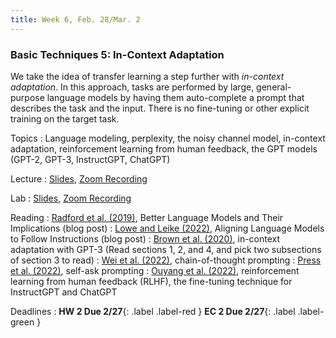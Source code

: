 ```yaml
---
title: Week 6, Feb. 28/Mar. 2
---
```


### Basic Techniques 5: In-Context Adaptation

We take the idea of transfer learning a step further with _in-context adaptation_. In this approach, tasks are performed
by large, general-purpose language models by having them auto-complete a prompt that describes the task and the input.
There is no fine-tuning or other explicit training on the target task.

Topics
: Language modeling, perplexity, the noisy channel model, in-context adaptation, reinforcement learning from human 
feedback, the GPT models (GPT-2, GPT-3, 
InstructGPT, ChatGPT)

Lecture
: [Slides](https://drive.google.com/file/d/1KNJvUnZGiSrCEFAw4bPOaDTziv6jf2_K/view?usp=share_link),
[Zoom Recording](https://nyu.zoom.us/rec/share/m5Vd5HVifEhOSjjpvpL15OScctCxq9pd9kmbluUfl-FW-VN9c6OXYqA2IPJC2hYU.NIj0FGE-gt75xKHt)

Lab
: [Slides](https://drive.google.com/file/d/1tbAms33Kiz7zH81lvkc9ugeVaUXzu2e0/view?usp=share_link),
[Zoom Recording](https://nyu.zoom.us/rec/share/xK1BzYJEEHwBqxqAF8LjzFS6jgZiQABaN3VUr_egcUXmD_OBBYPQEe4Yudqr6Uap.JzT8ho940HeDYJki)

Reading
: [Radford et al. (2019)](https://openai.com/blog/better-language-models/), Better Language Models and Their
Implications (blog post)
: [Lowe and Leike (2022)](https://openai.com/research/instruction-following), Aligning Language Models to Follow 
Instructions (blog post)
: [Brown et al. (2020)](https://arxiv.org/abs/2005.14165), in-context adaptation with GPT-3 (Read sections 1, 2, 
and 4, and pick two 
subsections of section 3 to read)
: [Wei et al. (2022)](https://arxiv.org/abs/2201.11903), chain-of-thought prompting
: [Press et al. (2022)](https://arxiv.org/abs/2210.03350), self-ask prompting
: [Ouyang et al. (2022)](https://arxiv.org/abs/2203.02155), reinforcement learning from human feedback (RLHF), the 
fine-tuning technique for InstructGPT and ChatGPT


Deadlines
: **HW 2 Due 2/27**{: .label .label-red } **EC 2 Due 2/27**{: .label .label-green }
<!-- : **Project Mini-Proposal Due**{: .label .label-blue } -->